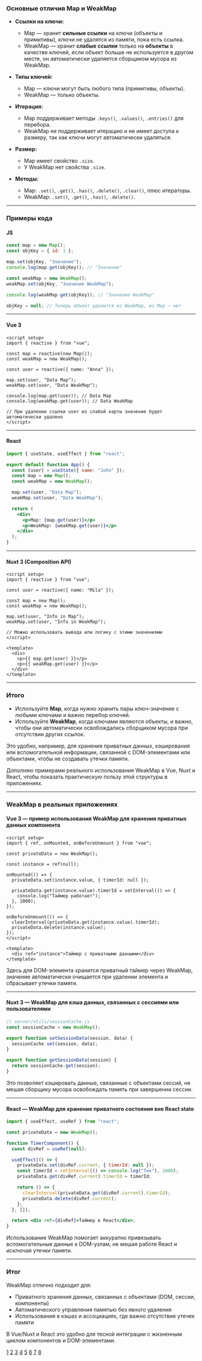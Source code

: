 ### Основные отличия Map и WeakMap

- **Ссылки на ключи:**

  - Map — хранит **сильные ссылки** на ключи (объекты и примитивы), ключи не удалятся из памяти, пока есть ссылка.
  - WeakMap — хранит **слабые ссылки** только на **объекты** в качестве ключей, если объект больше не используется в другом месте, он автоматически удаляется сборщиком мусора из WeakMap.

- **Типы ключей:**

  - Map — ключи могут быть любого типа (примитивы, объекты).
  - WeakMap — только объекты.

- **Итерация:**

  - Map поддерживает методы `.keys()`, `.values()`, `.entries()` для перебора.
  - WeakMap не поддерживает итерацию и не имеет доступа к размеру, так как ключи могут автоматически удаляться.

- **Размер:**

  - Map имеет свойство `.size`.
  - У WeakMap нет свойства `.size`.

- **Методы:**
  - Map: `.set()`, `.get()`, `.has()`, `.delete()`, `.clear()`, плюс итераторы.
  - WeakMap: `.set()`, `.get()`, `.has()`, `.delete()`.

---

### Примеры кода

#### JS

```js
const map = new Map();
const objKey = { id: 1 };

map.set(objKey, "Значение");
console.log(map.get(objKey)); // "Значение"

const weakMap = new WeakMap();
weakMap.set(objKey, "Значение WeakMap");

console.log(weakMap.get(objKey)); // "Значение WeakMap"

objKey = null; // Теперь объект удалится из WeakMap, из Map — нет
```

---

#### Vue 3

```vue
<script setup>
import { reactive } from "vue";

const map = reactive(new Map());
const weakMap = new WeakMap();

const user = reactive({ name: "Anna" });

map.set(user, "Data Map");
weakMap.set(user, "Data WeakMap");

console.log(map.get(user)); // Data Map
console.log(weakMap.get(user)); // Data WeakMap

// При удалении ссылки user из слабой карты значение будет автоматически удалено
</script>
```

---

#### React

```jsx
import { useState, useEffect } from "react";

export default function App() {
  const [user] = useState({ name: "John" });
  const map = new Map();
  const weakMap = new WeakMap();

  map.set(user, "Data Map");
  weakMap.set(user, "Data WeakMap");

  return (
    <div>
      <p>Map: {map.get(user)}</p>
      <p>WeakMap: {weakMap.get(user)}</p>
    </div>
  );
}
```

---

#### Nuxt 3 (Composition API)

```vue
<script setup>
import { reactive } from "vue";

const user = reactive({ name: "Mila" });

const map = new Map();
const weakMap = new WeakMap();

map.set(user, "Info in Map");
weakMap.set(user, "Info in WeakMap");

// Можно использовать вывода или логику с этими значениями
</script>

<template>
  <div>
    <p>{{ map.get(user) }}</p>
    <p>{{ weakMap.get(user) }}</p>
  </div>
</template>
```

---

### Итого

- Используйте **Map**, когда нужно хранить пары ключ-значение с любыми ключами и важно перебор ключей.
- Используйте **WeakMap**, когда ключами являются объекты, и важно, чтобы они автоматически освобождались сборщиком мусора при отсутствии других ссылок.

Это удобно, например, для хранения приватных данных, кэширования или вспомогательной информации, связанной с DOM-элементами или объектами, чтобы не создавать утечки памяти.

Дополняю примерами реального использования WeakMap в Vue, Nuxt и React, чтобы показать практическую пользу этой структуры в приложениях.

---

### WeakMap в реальных приложениях

#### Vue 3 — пример использования WeakMap для хранения приватных данных компонента

```vue
<script setup>
import { ref, onMounted, onBeforeUnmount } from "vue";

const privateData = new WeakMap();

const instance = ref(null);

onMounted(() => {
  privateData.set(instance.value, { timerId: null });

  privateData.get(instance.value).timerId = setInterval(() => {
    console.log("Таймер работает");
  }, 1000);
});

onBeforeUnmount(() => {
  clearInterval(privateData.get(instance.value).timerId);
  privateData.delete(instance.value);
});
</script>

<template>
  <div ref="instance">Таймер с приватными данными</div>
</template>
```

Здесь для DOM-элемента хранится приватный таймер через WeakMap, значение автоматически очищается при удалении элемента и сбрасывает утечки памяти.

---

#### Nuxt 3 — WeakMap для кэша данных, связанных с сессиями или пользователями

```js
// server/utils/sessionCache.js
const sessionCache = new WeakMap();

export function setSessionData(session, data) {
  sessionCache.set(session, data);
}

export function getSessionData(session) {
  return sessionCache.get(session);
}
```

Это позволяет кэшировать данные, связанные с объектами сессий, не мешая сборщику мусора освобождать память при завершении сессии.

---

#### React — WeakMap для хранение приватного состояния вне React state

```jsx
import { useEffect, useRef } from "react";

const privateData = new WeakMap();

function TimerComponent() {
  const divRef = useRef(null);

  useEffect(() => {
    privateData.set(divRef.current, { timerId: null });
    const timerId = setInterval(() => console.log("Тик"), 1000);
    privateData.get(divRef.current).timerId = timerId;

    return () => {
      clearInterval(privateData.get(divRef.current).timerId);
      privateData.delete(divRef.current);
    };
  }, []);

  return <div ref={divRef}>Таймер в React</div>;
}
```

Использование WeakMap помогает аккуратно привязывать вспомогательные данные к DOM-узлам, не мешая работе React и исключая утечки памяти.

---

### Итог

WeakMap отлично подходит для:

- Приватного хранения данных, связанных с объектами (DOM, сессии, компоненты)
- Автоматического управления памятью без явного удаления
- Использования в кэшах и ассоциациях, где важно отсутствие утечек памяти

В Vue/Nuxt и React это удобно для тесной интеграции с жизненным циклом компонентов и DOM-элементами.


[1](https://learn.javascript.ru/set-map)
[2](https://qna.habr.com/q/752911)
[3](https://learn.javascript.ru/weakmap-weakset)
[4](https://developer.mozilla.org/ru/docs/Web/JavaScript/Guide/Keyed_collections)
[5](https://purpleschool.ru/knowledge-base/article/collection-weakmap)
[6](https://www.hackfrontend.com/docs/javascript/set-map-weak-set-weak-map)
[7](https://ya.ru/neurum/c/nauka-i-obrazovanie/q/js___v_chem_raznica_mezhdu_obektami_map_i_weakmap_faf80294)
[8](https://www.youtube.com/watch?v=mbcP3Oc0PjU)
